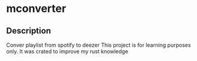 # mconverter

## Description
Conver playlist from spotify to deezer
This project is for learning purposes only.
It was crated to improve my rust knowledge

